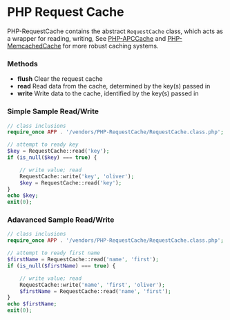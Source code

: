 PHP Request Cache
===

PHP-RequestCache contains the abstract `RequestCache` class, which acts as a
wrapper for reading, writing, See
[PHP-APCCache](https://github.com/onassar/PHP-APCCache) and
[PHP-MemcachedCache](https://github.com/onassar/PHP-MemcachedCache)
for more robust caching systems.

### Methods
 - **flush** Clear the request cache
 - **read** Read data from the cache, determined by the key(s) passed in
 - **write** Write data to the cache, identified by the key(s) passed in

### Simple Sample Read/Write

``` php
// class inclusions
require_once APP . '/vendors/PHP-RequestCache/RequestCache.class.php';

// attempt to ready key
$key = RequestCache::read('key');
if (is_null($key) === true) {

    // write value; read
    RequestCache::write('key', 'oliver');
    $key = RequestCache::read('key');
}
echo $key;
exit(0);
```

### Adavanced Sample Read/Write


``` php
// class inclusions
require_once APP . '/vendors/PHP-RequestCache/RequestCache.class.php';

// attempt to ready first name
$firstName = RequestCache::read('name', 'first');
if (is_null($firstName) === true) {

    // write value; read
    RequestCache::write('name', 'first', 'oliver');
    $firstName = RequestCache::read('name', 'first');
}
echo $firstName;
exit(0);
```
